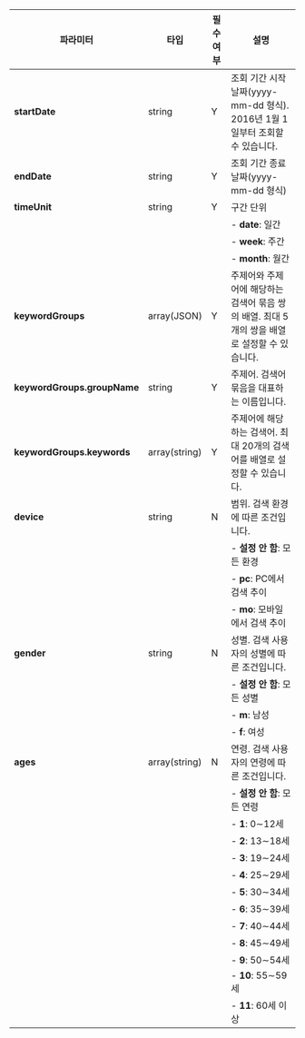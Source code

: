 | 파라미터                    | 타입          | 필수 여부 | 설명                                                                                         |
| --------------------------- | ------------- | --------- | -------------------------------------------------------------------------------------------- |
| **startDate**               | string        | Y         | 조회 기간 시작 날짜(yyyy-mm-dd 형식). 2016년 1월 1일부터 조회할 수 있습니다.                 |
| **endDate**                 | string        | Y         | 조회 기간 종료 날짜(yyyy-mm-dd 형식)                                                         |
| **timeUnit**                | string        | Y         | 구간 단위                                                                                    |
|                             |               |           | - **date**: 일간                                                                             |
|                             |               |           | - **week**: 주간                                                                             |
|                             |               |           | - **month**: 월간                                                                            |
| **keywordGroups**           | array(JSON)   | Y         | 주제어와 주제어에 해당하는 검색어 묶음 쌍의 배열. 최대 5개의 쌍을 배열로 설정할 수 있습니다. |
| **keywordGroups.groupName** | string        | Y         | 주제어. 검색어 묶음을 대표하는 이름입니다.                                                   |
| **keywordGroups.keywords**  | array(string) | Y         | 주제어에 해당하는 검색어. 최대 20개의 검색어를 배열로 설정할 수 있습니다.                    |
| **device**                  | string        | N         | 범위. 검색 환경에 따른 조건입니다.                                                           |
|                             |               |           | - **설정 안 함**: 모든 환경                                                                  |
|                             |               |           | - **pc**: PC에서 검색 추이                                                                   |
|                             |               |           | - **mo**: 모바일에서 검색 추이                                                               |
| **gender**                  | string        | N         | 성별. 검색 사용자의 성별에 따른 조건입니다.                                                  |
|                             |               |           | - **설정 안 함**: 모든 성별                                                                  |
|                             |               |           | - **m**: 남성                                                                                |
|                             |               |           | - **f**: 여성                                                                                |
| **ages**                    | array(string) | N         | 연령. 검색 사용자의 연령에 따른 조건입니다.                                                  |
|                             |               |           | - **설정 안 함**: 모든 연령                                                                  |
|                             |               |           | - **1**: 0∼12세                                                                              |
|                             |               |           | - **2**: 13∼18세                                                                             |
|                             |               |           | - **3**: 19∼24세                                                                             |
|                             |               |           | - **4**: 25∼29세                                                                             |
|                             |               |           | - **5**: 30∼34세                                                                             |
|                             |               |           | - **6**: 35∼39세                                                                             |
|                             |               |           | - **7**: 40∼44세                                                                             |
|                             |               |           | - **8**: 45∼49세                                                                             |
|                             |               |           | - **9**: 50∼54세                                                                             |
|                             |               |           | - **10**: 55∼59세                                                                            |
|                             |               |           | - **11**: 60세 이상                                                                          |
